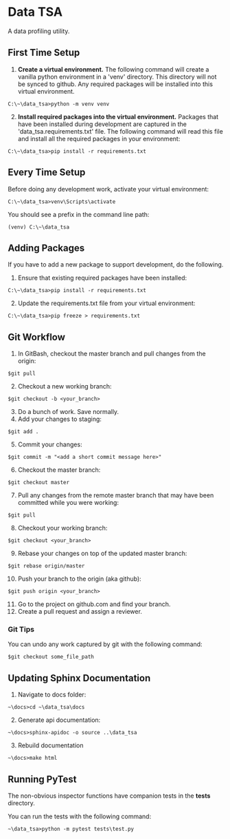 # Data TSA
A data profiling utility. 

## First Time Setup
1. __Create a virtual environment.__ The following command will create a vanilla python environment in a 'venv' directory. This directory will not be synced to github. Any required packages will be installed into this virtual environment.

`C:\~\data_tsa>python -m venv venv`

2. __Install required packages into the virtual environment.__ Packages that have been installed during development are captured in the 'data_tsa.requirements.txt' file. The following command will read this file and install all the required packages in your environment:

`C:\~\data_tsa>pip install -r requirements.txt`

## Every Time Setup
Before doing any development work, activate your virtual environment:

`C:\~\data_tsa>venv\Scripts\activate`

You should see a prefix in the command line path:

`(venv) C:\~\data_tsa`

## Adding Packages
If you have to add a new package to support development, do the following.
1. Ensure that existing required packages have been installed:

`C:\~\data_tsa>pip install -r requirements.txt`

2. Update the requirements.txt file from your virtual environment:

`C:\~\data_tsa>pip freeze > requirements.txt`

## Git Workflow
1. In GitBash, checkout the master branch and pull changes from the origin:

`$git pull`

2. Checkout a new working branch:

`$git checkout -b <your_branch>`

3. Do a bunch of work. Save normally.
4. Add your changes to staging:

`$git add .`

5. Commit your changes:

`$git commit -m "<add a short commit message here>"`

6. Checkout the master branch:

`$git checkout master`

7. Pull any changes from the remote master branch that may have been committed while you were working:

`$git pull`

8. Checkout your working branch:

`$git checkout <your_branch>`

9. Rebase your changes on top of the updated master branch:

`$git rebase origin/master`

10. Push your branch to the origin (aka github):

`$git push origin <your_branch>`

11. Go to the project on github.com and find your branch.
12. Create a pull request and assign a reviewer. 

### Git Tips
You can undo any work captured by git with the following command:

`$git checkout some_file_path`

## Updating Sphinx Documentation
1. Navigate to docs folder:

`~\docs>cd ~\data_tsa\docs`

2. Generate api documentation:

`~\docs>sphinx-apidoc -o source ..\data_tsa`

3. Rebuild documentation

`~\docs>make html`

## Running PyTest
The non-obvious inspector functions have companion tests in the __tests__ directory.

You can run the tests with the following command:

`~\data_tsa>python -m pytest tests\test.py`
